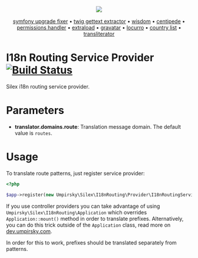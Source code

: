 <h3 align="center">
    <a href="https://github.com/umpirsky">
        <img src="https://farm2.staticflickr.com/1709/25098526884_ae4d50465f_o_d.png" />
    </a>
</h3>
<p align="center">
  <a href="https://github.com/umpirsky/Symfony-Upgrade-Fixer">symfony upgrade fixer</a> &bull;
  <a href="https://github.com/umpirsky/Twig-Gettext-Extractor">twig gettext extractor</a> &bull;
  <a href="https://github.com/umpirsky/wisdom">wisdom</a> &bull;
  <a href="https://github.com/umpirsky/centipede">centipede</a> &bull;
  <a href="https://github.com/umpirsky/PermissionsHandler">permissions handler</a> &bull;
  <a href="https://github.com/umpirsky/Extraload">extraload</a> &bull;
  <a href="https://github.com/umpirsky/Gravatar">gravatar</a> &bull;
  <a href="https://github.com/umpirsky/locurro">locurro</a> &bull;
  <a href="https://github.com/umpirsky/country-list">country list</a> &bull;
  <a href="https://github.com/umpirsky/Transliterator">transliterator</a>
</p>

I18n Routing Service Provider [![Build Status](https://secure.travis-ci.org/umpirsky/I18nRoutingServiceProvider.png)](http://travis-ci.org/umpirsky/I18nRoutingServiceProvider)
=============================

Silex i18n routing service provider.

# Parameters

* **translator.domains.route**: Translation message domain. The default value is `routes`.

# Usage

To translate route patterns, just register service provider:

```php
<?php

$app->register(new Umpirsky\Silex\I18nRouting\Provider\I18nRoutingServiceProvider());
```

If you use controller providers you can take advantage of using
`Umpirsky\Silex\I18nRouting\Application` which overrides `Application::mount()` method
in order to translate prefixes. Alternatively, you can do this trick outside of the
`Application` class, read more on [dev.umpirsky.com](http://dev.umpirsky.com/silex-i18n-routing/).

In order for this to work, prefixes should be translated separately from patterns.
